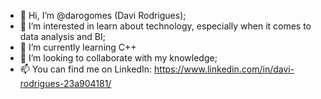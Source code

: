 - 👋 Hi, I’m @darogomes (Davi Rodrigues);
- 👀 I’m interested in learn about technology, especially when it comes to data analysis and BI;
- 🌱 I’m currently learning C++
- 💞️ I’m looking to collaborate with my knowledge;
- 📫 You can find me on LinkedIn: https://www.linkedin.com/in/davi-rodrigues-23a904181/
